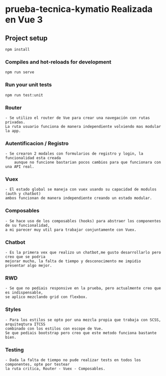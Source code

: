 # prueba-tecnica-kymatio Realizada en Vue 3

## Project setup
```
npm install
```
### Compiles and hot-reloads for development
```
npm run serve
```
### Run your unit tests
```
npm run test:unit
```

### Router
    - Se utilizo el router de Vue para crear una navegación con rutas privadas.
    La ruta usuario funciona de manera independiente volviendo mas modular la app.

### Autentificacion / Registro
    - Se crearon 2 modales con formularios de registro y login, la funcionalidad esta creada
        aunque no funcione bastarian pocos cambios para que funcionara con una API real.

### Vuex
    - El estado global se maneja con vuex usando su capacidad de modulos (auth y chatbot)
    ambos funcionan de manera independiente creando un estado modular.

### Composables
    - Se hace uso de los composables (hooks) para abstraer los componentes de su funcionalidad,
    a mi parecer muy util para trabajar conjuntamente con Vuex.

### Chatbot
    - Es la primera vex que realizo un chatbot,me gusto desarrollarlo pero creo que se podria 
    mejorar mucho, la falta de tiempo y desconocimento me impidio presentar algo mejor.

### RWD 
    - Se que no pediais responsive en la prueba, pero actualmente creo que es indispensable, 
    se aplico mezclando grid con flexbox.
### Styles
    - Para los estilos se opto por una mezcla propia que trabaja con SCSS, arquiteqtura ITCSS 
    combinado con los estilos con escope de Vue. 
    Se que pediais bootstrap pero creo que este metodo funciona bastante bien.
### Testing
    - Dada la falta de tiempo no pude realizar tests en todos los componentes, opte por testear
    la ruta critica, Router - Vuex - Composables.
